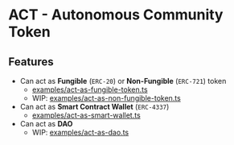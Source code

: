 # ACT - Autonomous Community Token

## Features

* Can act as **Fungible** (`ERC-20`) or **Non-Fungible** (`ERC-721`) token
  * [examples/act-as-fungible-token.ts](../examples/act-as-fungible-token.ts)
  * WIP: [examples/act-as-non-fungible-token.ts](../examples/act-as-non-fungible-token.ts)
* Can act as **Smart Contract Wallet** (`ERC-4337`)
  * [examples/act-as-smart-wallet.ts](../examples/act-as-smart-wallet.ts)
* Can act as **DAO**
  * WIP: [examples/act-as-dao.ts](../examples/act-as-dao.ts)

